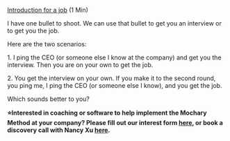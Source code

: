 [Introduction for a job](https://docs.google.com/document/d/1Ypp26ZFP1Pow7xJur7lUI615HAHetGnlWp-ySHCh-Xg/edit) (1 Min)

I have one bullet to shoot. We can use that bullet to get you an interview or to get you the job.

Here are the two scenarios:

1\. I ping the CEO (or someone else I know at the company) and get you the interview. Then you are on your own to get the job.

2\. You get the interview on your own. If you make it to the second round, you ping me, I ping the CEO (or someone else I know), and you get the job.

Which sounds better to you?

**⭐Interested in coaching or software to help implement the Mochary Method at your company? Please fill out our interest form [here](https://mocharymethod.typeform.com/interest), or book a discovery call with Nancy Xu [here](https://calendly.com/nancy-mm/30).**
